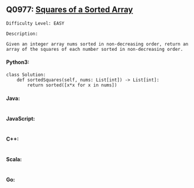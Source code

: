 ## Q0977: [Squares of a Sorted Array](https://leetcode.com/problems/squares-of-a-sorted-array/)

```
Difficulty Level: EASY
```

```
Description:

Given an integer array nums sorted in non-decreasing order, return an array of the squares of each number sorted in non-decreasing order.
```

#### Python3:

```
class Solution:
    def sortedSquares(self, nums: List[int]) -> List[int]:
        return sorted([x*x for x in nums])
```

#### Java:

```

```

#### JavaScript:

```

```

#### C++:

```

```

#### Scala:

```

```

#### Go:

```

```